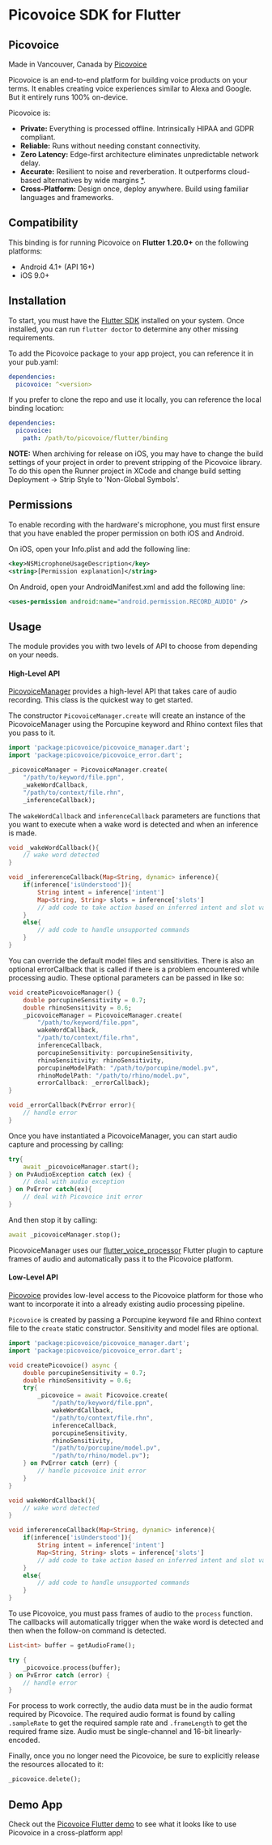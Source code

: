 # Picovoice SDK for Flutter

## Picovoice

Made in Vancouver, Canada by [Picovoice](https://picovoice.ai)

Picovoice is an end-to-end platform for building voice products on your terms. It enables creating voice experiences
similar to Alexa and Google. But it entirely runs 100% on-device. 

Picovoice is:

- **Private:** Everything is processed offline. Intrinsically HIPAA and GDPR compliant.
- **Reliable:** Runs without needing constant connectivity.
- **Zero Latency:** Edge-first architecture eliminates unpredictable network delay.
- **Accurate:** Resilient to noise and reverberation. It outperforms cloud-based alternatives by wide margins
[*](https://github.com/Picovoice/speech-to-intent-benchmark#results).
- **Cross-Platform:** Design once, deploy anywhere. Build using familiar languages and frameworks.

## Compatibility

This binding is for running Picovoice on **Flutter 1.20.0+** on the following platforms:

- Android 4.1+ (API 16+)
- iOS 9.0+

## Installation

To start, you must have the [Flutter SDK](https://flutter.dev/docs/get-started/install) installed on your system. Once installed, you can run `flutter doctor` to determine any other missing requirements. 

To add the Picovoice package to your app project, you can reference it in your pub.yaml:
```yaml
dependencies:  
  picovoice: ^<version>
```

If you prefer to clone the repo and use it locally, you can reference the local binding location:
```yaml
dependencies:  
  picovoice:
    path: /path/to/picovoice/flutter/binding
```

**NOTE:** When archiving for release on iOS, you may have to change the build settings of your project in order to prevent stripping of the Picovoice library. To do this open the Runner project in XCode and change build setting Deployment -> Strip Style to 'Non-Global Symbols'.

## Permissions

To enable recording with the hardware's microphone, you must first ensure that you have enabled the proper permission on both iOS and Android.

On iOS, open your Info.plist and add the following line:
```xml
<key>NSMicrophoneUsageDescription</key>
<string>[Permission explanation]</string>
```

On Android, open your AndroidManifest.xml and add the following line:
```xml
<uses-permission android:name="android.permission.RECORD_AUDIO" />
```

## Usage

The module provides you with two levels of API to choose from depending on your needs.

#### High-Level API

[PicovoiceManager](/sdk/flutter/lib/picovoice_manager.dart) provides a high-level API that takes care of audio recording. This class is the quickest way to get started.

The constructor `PicovoiceManager.create` will create an instance of the PicovoiceManager using the Porcupine keyword and Rhino context files that you pass to it.
```dart
import 'package:picovoice/picovoice_manager.dart';
import 'package:picovoice/picovoice_error.dart';

_picovoiceManager = PicovoiceManager.create(
    "/path/to/keyword/file.ppn",
    _wakeWordCallback,
    "/path/to/context/file.rhn",
    _inferenceCallback);
```

The `wakeWordCallback` and `inferenceCallback` parameters are functions that you want to execute when a wake word is detected and when an inference is made.

```dart
void _wakeWordCallback(){    
    // wake word detected    
}

void _infererenceCallback(Map<String, dynamic> inference){
    if(inference['isUnderstood']){
        String intent = inference['intent']
        Map<String, String> slots = inference['slots']
        // add code to take action based on inferred intent and slot values
    }
    else{
        // add code to handle unsupported commands
    }    
}
```

You can override the default model files and sensitivities. There is also an optional errorCallback that is called if there is a problem encountered while processing audio. These optional parameters can be passed in like so:
```dart
void createPicovoiceManager() {
    double porcupineSensitivity = 0.7;
    double rhinoSensitivity = 0.6;
    _picovoiceManager = PicovoiceManager.create(
        "/path/to/keyword/file.ppn",
        wakeWordCallback,
        "/path/to/context/file.rhn",
        inferenceCallback,
        porcupineSensitivity: porcupineSensitivity,
        rhinoSensitivity: rhinoSensitivity,
        porcupineModelPath: "/path/to/porcupine/model.pv",
        rhinoModelPath: "/path/to/rhino/model.pv",
        errorCallback: _errorCallback);    
}

void _errorCallback(PvError error){
    // handle error
}
```

Once you have instantiated a PicovoiceManager, you can start audio capture and processing by calling:

```dart
try{
    await _picovoiceManager.start();
} on PvAudioException catch (ex) {
    // deal with audio exception     
} on PvError catch(ex){
    // deal with Picovoice init error
}
```

And then stop it by calling:

```dart
await _picovoiceManager.stop();
```

PicovoiceManager uses our
[flutter_voice_processor](https://github.com/Picovoice/flutter-voice-processor/)
Flutter plugin to capture frames of audio and automatically pass it to the Picovoice platform.

#### Low-Level API

[Picovoice](/sdk/flutter/lib/picovoice.dart) provides low-level access to the Picovoice platform for those
who want to incorporate it into a already existing audio processing pipeline.

`Picovoice` is created by passing a Porcupine keyword file and Rhino context file to the `create` static constructor. Sensitivity and model files are optional.

```dart
import 'package:picovoice/picovoice_manager.dart';
import 'package:picovoice/picovoice_error.dart';

void createPicovoice() async {
    double porcupineSensitivity = 0.7;
    double rhinoSensitivity = 0.6;
    try{
        _picovoice = await Picovoice.create(
            "/path/to/keyword/file.ppn",
            wakeWordCallback,
            "/path/to/context/file.rhn",
            inferenceCallback,
            porcupineSensitivity,
            rhinoSensitivity,
            "/path/to/porcupine/model.pv",
            "/path/to/rhino/model.pv");
    } on PvError catch (err) {
        // handle picovoice init error
    }
}

void wakeWordCallback(){    
    // wake word detected
}

void infererenceCallback(Map<String, dynamic> inference){
    if(inference['isUnderstood']){
        String intent = inference['intent']
        Map<String, String> slots = inference['slots']
        // add code to take action based on inferred intent and slot values
    }
    else{
        // add code to handle unsupported commands
    }    
}
```

To use Picovoice, you must pass frames of audio to the `process` function. The callbacks will automatically trigger when the wake word is detected and then when the follow-on command is detected.

```dart
List<int> buffer = getAudioFrame();

try {
    _picovoice.process(buffer);
} on PvError catch (error) {
    // handle error
}
```

For process to work correctly, the audio data must be in the audio format required by Picovoice.
The required audio format is found by calling `.sampleRate` to get the required sample rate and `.frameLength` to get the required frame size. Audio must be single-channel and 16-bit linearly-encoded.

Finally, once you no longer need the Picovoice, be sure to explicitly release the resources allocated to it:

```dart
_picovoice.delete();
```

## Demo App

Check out the [Picovoice Flutter demo](/demo/flutter) to see what it looks like to use Picovoice in a cross-platform app!
